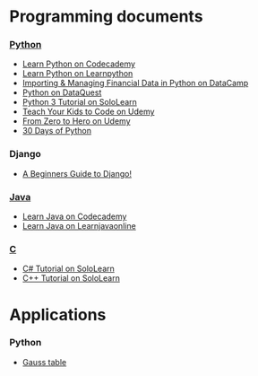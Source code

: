 
Programming documents
======

### [Python](https://github.com/ttltrk/PRG/tree/master/PY)
  * [Learn Python on Codecademy](https://github.com/ttltrk/PRG/blob/master/PY/DOC/CODECADEMY_PY.MD)
  * [Learn Python on Learnpython](https://github.com/ttltrk/PRG/blob/master/PY/DOC/LEARNPYTHON_PY.txt)
  * [Importing & Managing Financial Data in Python on DataCamp](https://github.com/ttltrk/PRG/blob/master/PY/DOC/DATACAMP_PY_FIN.MD)
  * [Python on DataQuest](https://github.com/ttltrk/PRG/blob/master/PY/DOC/DATAQUEST_PY.MD)
  * [Python 3 Tutorial on SoloLearn](https://github.com/ttltrk/PRG/blob/master/PY/DOC/SOLOLEARN_PY.MD)
  * [Teach Your Kids to Code on Udemy](https://github.com/ttltrk/PRG/blob/master/PY/DOC/udemy_teach_your_kids_to_code.MD)
  * [From Zero to Hero on Udemy](https://github.com/ttltrk/PRG/blob/master/PY/DOC/udemy_from_zero_to_hero.txt)
  * [30 Days of Python](https://github.com/ttltrk/PRG/blob/master/PY/DOC/UD_30_PY.MD)
  
### Django
  * [A Beginners Guide to Django!](https://github.com/ttltrk/PRG/blob/master/DJANGO/DOC/UD_DJ_BEG.MD)
  
### [Java](https://github.com/ttltrk/PRG/tree/master/JAVA)
  * [Learn Java on Codecademy](https://github.com/ttltrk/PRG/blob/master/JAVA/DOC/CODECADEMY_JV.txt)
  * [Learn Java on Learnjavaonline](https://github.com/ttltrk/PRG/blob/master/JAVA/DOC/LEARNJAVAONLINE_JV.txt)

### [C](https://github.com/ttltrk/PRG/tree/master/C)
  * [C# Tutorial on SoloLearn](https://github.com/ttltrk/PRG/blob/master/C/DOC/SOLOLEARN_C%23.txt)
  * [C++ Tutorial on SoloLearn](https://github.com/ttltrk/PRG/blob/master/C/DOC/SOLOLEARN_C%2B%2B.MD)
  
Applications
======

### Python
  * [Gauss table](https://github.com/ttltrk/PRG/tree/master/PY/APP/GT)
